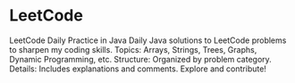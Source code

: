 # LeetCode
LeetCode Daily Practice in Java Daily Java solutions to LeetCode problems to sharpen my coding skills.  Topics: Arrays, Strings, Trees, Graphs, Dynamic Programming, etc. Structure: Organized by problem category. Details: Includes explanations and comments. Explore and contribute!

